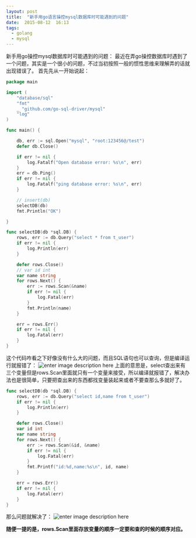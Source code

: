 ```yaml
---
layout: post
title:  "新手用go语言操控mysql数据库时可能遇到的问题"
date:  2015-08-12  16:13
tags:
  - golang
  - mysql
---
```


新手用go操控mysql数据库时可能遇到的问题：
最近在弄go操控数据库时遇到了一个问题，其实是一个很小的问题，不过当初按照一般的惯性思维来理解弄的话就出现错误了。
首先先从一开始说起：

```go
package main

import (
	"database/sql"
	"fmt"
	_ "github.com/go-sql-driver/mysql"
	"log"
)

func main() {

	db, err := sql.Open("mysql", "root:123456@/test")
	defer db.Close()

	if err != nil {
		log.Fatalf("Open database error: %s\n", err)
	}
	err = db.Ping()
	if err != nil {
		log.Fatalf("ping database error: %s\n", err)
	}

	// insert(db)
	selectDB(db)
	fmt.Println("OK")

}

func selectDB(db *sql.DB) {
	rows, err := db.Query("select * from t_user")
	if err != nil {
		log.Println(err)
	}

	defer rows.Close()
	// var id int
	var name string
	for rows.Next() {
		err := rows.Scan(&name)
		if err != nil {
			log.Fatal(err)
		}
		fmt.Println(name)
	}

	err = rows.Err()
	if err != nil {
		log.Fatal(err)
	}
}
```

这个代码咋看之下好像没有什么大的问题，而且SQL语句也可以查询，但是编译运行就报错了：
![enter image description here](http://7xkxs2.com1.z0.glb.clouddn.com/sqlerror.png)
上面的意思是，select查出来有三个变量但是rows.Scan里面就只有一个变量来接受，所以编译就报错了，解决办法也是很简单，只要把查出来的东西都找变量装起来或者不要查那么多就好了。

```go
func selectDB(db *sql.DB) {
	rows, err := db.Query("select id,name from t_user")
	if err != nil {
		log.Println(err)
	}

	defer rows.Close()
	var id int
	var name string
	for rows.Next() {
		err := rows.Scan(&id, &name)
		if err != nil {
			log.Fatal(err)
		}
		fmt.Printf("id:%d,name:%s\n", id, name)
	}

	err = rows.Err()
	if err != nil {
		log.Fatal(err)
	}
}
```

那么问题就解决了：
![enter image description here](http://7xkxs2.com1.z0.glb.clouddn.com/sqlok.png)

**随便一提的是，rows.Scan里面存放变量的顺序一定要和查的时候的顺序对应。**
